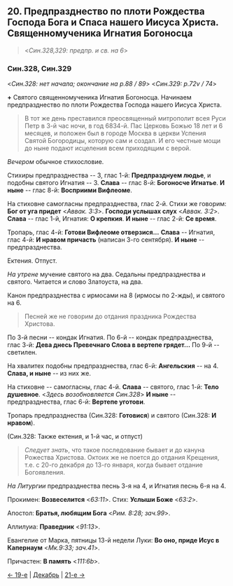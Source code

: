 ## 20. Предпразднество по плоти Рождества Господа Бога и Спаса нашего Иисуса Христа. Священномученика Игнатия Богоносца

> <*Син.328,329: предпр. и св. на 6*>

### Син.328, Син.329

<*Син.328: нет начала; окончание на p.88 / 89*>
<*Син.329: p.72v / 74*>

**+** Святого священномученика Игнатия Богоносца.
Начинаем предпразднество по плоти Рождества Господа нашего Иисуса Христа.

> В тот же день преставился преосвященный митрополит всея Руси Петр в 3-й час ночи, 
> в год 6834-й. Пас Церковь Божью 18 лет и 6 месяцев, и положен был в городе Москва 
> в церкви Успения Святой Богородицы, которую сам и создал. 
> И его честные мощи до ныне подают исцеления всем приходящим с верой.

*Вечером* обычное стихословие. 

Стихиры предпразднества -- 3, глас 1-й: **Предпразднуем людье**, 
и подобны святого Игнатия -- 3. 
**Слава** -- глас 8-й: **Богоносче Игнатье**.
**И ныне** -- глас 8-й: **Восприими Вифлеоме**. 

На стиховне самогласны предпразднества, глас 2-й. 
Стихи же говорим: **Бог от уга придет** <*Аввак. 3:3*>. 
**Господи услышах слух** <*Аввак. 3:2*>.
**Слава** -- глас 1-й, Игнатия: **О крепкия**. 
**И ныне** -- глас 2-й: **Се время**. 

Тропарь, глас 4-й: **Готови Вифлеоме отверзися...**
**Слава** -- Игнатия, глас 4-й: **И нравом причасть** (написан 3-го сентября). 
**И ныне** -- предпразднества. 

Ектения. Отпуст. 

*На утрене* мучение святого на два. 
Седальны предпразднества и святого. 
Читается и слово Златоуста, на два.

Канон предпразднества с ирмосами на 8 (ирмосы по 2-жды), и святого на 6. 

> Песней же не говорим до отдания праздника Рождества Христова. 

По 3-й песни -- кондак Игнатия. 
По 6-й -- кондак предпразднества, глас 3-й: **Дева днесь Превечнаго Слова в вертепе грядет...**
По 9-й -- светилен. 

На хвалитех подобны предпразднества, глас 6-й: **Ангельския** -- на 4. 
**Слава, и ныне** -- из них же. 

На стиховне -- самогласны, глас 4-й. 
**Слава** -- святого, глас 1-й: **Тело душевное**.
<*Здесь возобновляется Син.328*> 
**И ныне** -- предпразднества, глас 6-й: **Вертепе уготови**. 

Тропарь предпразднества (Син.328: **Готовися**) и святого (Син.328: **И нравом**). 

(Син.328: Также ектения, и 1-й час, и отпуст)

> *Следует знать*, что такое последование бывает и до кануна Рожества Христова. 
> Октоих же не поется до отдания Крещения, т.е. с 20-го декабря до 13-го января, 
> когда бывает отдание Богоявления. 

*На Литургии* предпразднества песнь 3-я на 4, и Игнатия песнь 6-я на 4. 

Прокимен: **Возвеселится** <*63:11*>. 
Стих: **Услыши Боже** <*63:2*>.

Апостол: **Братья, любящим Бога** <*Рим. 8:28; зач.99*>. 

Аллилуиа: **Праведник** <*91:13*>. 

Евангелие от Марка, пятницы 13-й недели Луки: **Во оно, приде Исус в Капернаум** <*Мк.9:33; зач.41*>.

Причастен: **В память** <*111:6b*>. 

[← 19-е](12_19_SAB.ru.md) | [Декабрь](README.md#20-й) | [21-е →](12_21_SAB.ru.md) 
